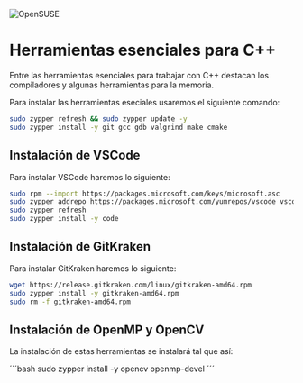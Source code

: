 ![OpenSUSE](https://img.shields.io/badge/OpenSUSE-0C322C?style=for-the-badge&logo=SUSE&logoColor=white)

# Herramientas esenciales para C++

Entre las herramientas esenciales para trabajar con C++ destacan los compiladores y algunas herramientas para la memoria.

Para instalar las herramientas eseciales usaremos el siguiente comando:

```bash
sudo zypper refresh && sudo zypper update -y
sudo zypper install -y git gcc gdb valgrind make cmake
```

## Instalación de VSCode

Para instalar VSCode haremos lo siguiente:

```bash
sudo rpm --import https://packages.microsoft.com/keys/microsoft.asc
sudo zypper addrepo https://packages.microsoft.com/yumrepos/vscode vscode
sudo zypper refresh
sudo zypper install -y code
```

## Instalación de GitKraken

Para instalar GitKraken haremos lo siguiente:

```bash
wget https://release.gitkraken.com/linux/gitkraken-amd64.rpm
sudo zypper install -y gitkraken-amd64.rpm
sudo rm -f gitkraken-amd64.rpm
```

## Instalación de OpenMP y OpenCV

La instalación de estas herramientas se instalará tal que así:

´´´bash
sudo zypper install -y opencv openmp-devel
´´´
